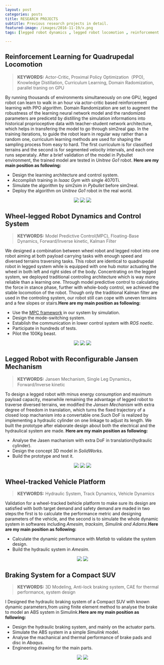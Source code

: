 ```yaml
---
layout: post
categories: posts
title: RESEARCH PROJECTS
subtitle: Previous research projects in detail.
featured-image: /images/2016-11-19/x.png
tags: [legged robot dynamics , legged robot locomotion , reinforcement learning , state estimation , vehicle dynamics , vehicle control]

---
```

<script src="//ajax.googleapis.com/ajax/libs/jquery/1.9.1/jquery.min.js"></script>
<script>window.jQuery || document.write('<script src="_/js/libs/jquery-1.9.1.min.js"><\/script>')</script>

## Reinforcement Learning for Quadrupedal Locomotion

> **KEYWORDS:** Actor-Critic, Proximal Policy Optimization（PPO), Knowledge Distillation, Curriculum Learning, Domain Radomization, parallel traning on GPU 

By running thousands of environments simultaneously on one GPU, legged robot can learn to walk in an hour via actor-critic based reinforcement learning with PPO algorithm. Domain Randomization are set to augment the robustness of the learning neural network model and the randomized parameters are predicetd by distilling the simulation informations into historical proprioceptive data with teacher-student network architecture, which helps in transfering the model to go through sim2real gap. In the training iterations, to guide the robot learn in regular way rather than a random one, curriculum learning methods are used for shaping the sampling process from easy to hard. The first curriculum is for classified terrains and the second is for segmented velocity intervals, and each one runs seperataly. After a brief validation of the model in Pybullet environment, the trained model are tested in *Unitree Go1* robot. **Here are my main position as following:**

* Design the learning architecture and control system.
* Accomplish training in *Isaac Gym* with single 4070Ti.
* Simulate the algorithm by sim2sim in *Pybullet* before sim2real.
* Deploy the algorithm on *Unitree Go1* robot in the real world.

<center>
    <div class="photoset-grid-custom" data-layout="21">
        <img src="/images/rl/1.png">
        <img src="/images/rl/3.png">
        <img src="/images/rl/2.png">
    </div>
</center>


## Wheel-legged Robot Dynamics and Control System

> **KEYWORDS:** Model Predictive Control(MPC), Floating-Base Dynamics, Forward/Inverse kinetic, Kalman Filter

We designed a combination between wheel robot and legged robot into one robot aiming at both payload carrying tasks with enough speed and diversed terrains traversing tasks. This robot are identical to quadrupedal robot in legged system while is equipped with one hub motor actuating the wheel in both left and right sides of the body. Concentrating on the legged system, we deployed traditional controling architecture which is way more reliable than a learning one. Through model predictive control to calculating the force in stance phase, further with whole-body control, we achieved the stable locomotion of the robot. Though only the traditional Kalman filter are used in the controling system, our robot still can cope with uneven terrains and a few slopes or stairs.**Here are my main position as following:**

* Use the [MPC framework](https://github.com/mit-biomimetics/Cheetah-Software/) in our system by simulation.
* Design the mode-switching system.
* Establish the communication in lower control system with *ROS noetic*.
* Participate in hundreds of tests.
* Pilot the 100Kg beast.

<center>
    <div class="photoset-grid-custom" data-layout="3">
        <img src="/images/mpc/abstract-1.jpg">
        <img src="/images/mpc/abstract-2.jpg">
        <img src="/images/mpc/abstract-3.jpg">
    </div>
</center>

## Legged Robot with Reconfigurable Jansen Mechanism

> **KEYWORDS:** Jansen Mechanism, Single Leg Dynamics，Forward/Inverse kinetic

To design a legged robot with minus energy consumption and maximum payload capacity, meanwhile remaining the advantage of legged robot to traverse diversed terrains, we modified the *Jansen Mechanism* with extra degree of freedom in translation, which turns the fixed trajectory of a closed loop machanism into a convertable one.Such DoF is realized by implementing a hydraulic cylinder on one linkage to adjust its length. We built the prototype after elaborate design about both the electrical and the hydraulical system are made. **Here are my main position as following:**

* Analyse the Jasen machanism with extra DoF in translation(hydraulic cylinder).
* Design the concept 3D model in *SolidWorks*.
* Build the prototype and test it.

<center>
    <div class="photoset-grid-custom" data-layout="3">
        <img src="/images/jasen/abstract-1.jpg">
        <img src="/images/jasen/abstract-2.jpg">
        <img src="/images/jasen/abstract-2.jpg">
    </div>
</center>

## Wheel-tracked Vehicle Platform

> **KEYWORDS:** Hydraulic System, Track Dynamics, Vehicle Dynamics

Validation for a wheel-tracked behicle platform to make sure its design are satisfied with both target demand and safety demand are maded in two steps:the first is to calculate the performance metric and designing parameters of the vehicle, and the second is to simulate the whole dynamic system in softwares including *Amesim, tracksim, Simulink and Adams*.**Here are my main position as following:**

* Calculate the dynamic performance with *Matlab* to validate the system design.
* Build the hydraulic system in *Amesim*.

<center>
    <div class="photoset-grid-custom" data-layout="2">
        <img src="/images/jasen/abstract-1.jpg">
        <img src="/images/jasen/abstract-2.jpg">
    </div>
</center>

## Braking System for a Compact SUV

> **KEYWORDS:** 3D Modeling, Anti-lock braking system, CAE for thermal performance, system design

I Designed the hydraulic braking system of a Compact SUV with known dynamic parameters,from using finite element method to analyse the brake to model an ABS system in Simulink.**Here are my main position as following:**

* Design the hydraulic braking system, and mainly on the actuator parts.
* Simulate the ABS system in a simple *Simulink* model.
* Analyse the machanical and thermal performance of brake pads and disc in *Abaqus*.
* Engineering drawing for the main parts.
<center>
    <div class="photoset-grid-custom" data-layout="2">
        <img src="/images/jasen/abstract-1.jpg">
        <img src="/images/jasen/abstract-2.jpg">
    </div>
</center>

<script src="/assets/js/jquery.photoset-grid.js"></script>

<script type="text/javascript">
    $('.photoset-grid-custom').photosetGrid({
    // Set the gutter between columns and rows
    gutter: '5px',
  
    // Wrap the images in links
    highresLinks: true,
  
    // Asign a common rel attribute
    rel: 'print-gallery',

    onInit: function(){},
    
    onComplete: function(){
        // Show the grid after it renders
        $('.photoset-grid-custom').attr('style', '');
    }
});
</script>